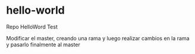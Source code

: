 # hello-world
Repo HelloWord Test

Modificar el master, creando una rama y luego realizar cambios en la rama y pasarlo finalmente al master
